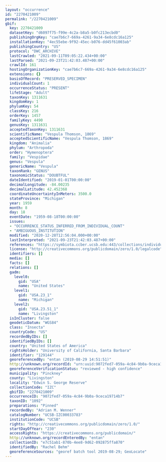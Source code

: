 ```yaml
---
layout: "occurrence"
id: "2270421009"
permalink: "/2270421009"
gbif:
  key: 2270421009
  datasetKey: "d6097f75-f99e-4c2a-b8a5-b0fc213ecbd0"
  publishingOrgKey: "cae7b6c7-669a-4261-9a34-6e8cdc16a125"
  installationKey: "4ec55ebe-9f92-45ec-b076-dd45f61003ab"
  publishingCountry: "US"
  protocol: "DWC_ARCHIVE"
  lastCrawled: "2021-09-11T09:05:22.434+00:00"
  lastParsed: "2021-09-23T21:42:03.487+00:00"
  crawlId: 161
  hostingOrganizationKey: "cae7b6c7-669a-4261-9a34-6e8cdc16a125"
  extensions: {}
  basisOfRecord: "PRESERVED_SPECIMEN"
  individualCount: 1
  occurrenceStatus: "PRESENT"
  lifeStage: "Adult"
  taxonKey: 1311631
  kingdomKey: 1
  phylumKey: 54
  classKey: 216
  orderKey: 1457
  familyKey: 4490
  genusKey: 1311631
  acceptedTaxonKey: 1311631
  scientificName: "Vespula Thomson, 1869"
  acceptedScientificName: "Vespula Thomson, 1869"
  kingdom: "Animalia"
  phylum: "Arthropoda"
  order: "Hymenoptera"
  family: "Vespidae"
  genus: "Vespula"
  genericName: "Vespula"
  taxonRank: "GENUS"
  taxonomicStatus: "DOUBTFUL"
  dateIdentified: "2019-01-01T00:00:00"
  decimalLongitude: -84.00235
  decimalLatitude: 42.452368
  coordinateUncertaintyInMeters: 3500.0
  stateProvince: "Michigan"
  year: 1959
  month: 8
  day: 18
  eventDate: "1959-08-18T00:00:00"
  issues:
  - "OCCURRENCE_STATUS_INFERRED_FROM_INDIVIDUAL_COUNT"
  - "AMBIGUOUS_INSTITUTION"
  modified: "2020-12-28T12:56:04.000+00:00"
  lastInterpreted: "2021-09-23T21:42:03.487+00:00"
  references: "https://symbiota.ccber.ucsb.edu:443/collections/individual/index.php?occid=129144"
  license: "http://creativecommons.org/publicdomain/zero/1.0/legalcode"
  identifiers: []
  media: []
  facts: []
  relations: []
  gadm:
    level0:
      gid: "USA"
      name: "United States"
    level1:
      gid: "USA.23_1"
      name: "Michigan"
    level2:
      gid: "USA.23.51_1"
      name: "Livingston"
  isInCluster: false
  geodeticDatum: "WGS84"
  class: "Insecta"
  countryCode: "US"
  recordedByIDs: []
  identifiedByIDs: []
  country: "United States of America"
  rightsHolder: "University of California, Santa Barbara"
  identifier: "129144"
  georeferencedBy: "entan (2019-08-29 14:51:51)"
  http://unknown.org/recordId: "urn:uuid:9072fed7-059a-4c84-9b0a-9ceca19714b7"
  georeferenceVerificationStatus: "reviewed - high confidence"
  municipality: "Pinckney"
  county: "Livingston"
  locality: "Edwin S. George Reserve"
  collectionCode: "IZC"
  gbifID: "2270421009"
  occurrenceID: "9072fed7-059a-4c84-9b0a-9ceca19714b7"
  taxonID: "1092"
  preparations: "Pinned"
  recordedBy: "Adrian M. Wenner"
  catalogNumber: "UCSB-IZC00033783"
  institutionCode: "UCSB"
  rights: "http://creativecommons.org/publicdomain/zero/1.0/"
  startDayOfYear: "230"
  accessRights: "https://creativecommons.org/publicdomain/"
  http://unknown.org/recordEnteredBy: "entan"
  collectionID: "e7c51ab1-870b-4ee8-9d62-092875ffa870"
  identifiedBy: "Rachel Behm"
  georeferenceSources: "georef batch tool 2019-08-29; GeoLocate"
---
```


